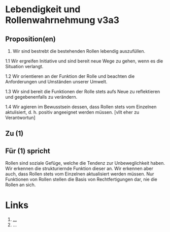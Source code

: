 <!---
   NAME - The NAME of this project is:
ethos

  FILE - The FILENAME of the current file is:
/v3a3.md

  CREATION - This project was CREATED on:
2017-01-28-16:15:00 UTC

  MODIFICATION - This project was last MODIFIED on:
2017-01-28-16:15:00 UTC

  VERSION - The current VERSION of this project is:
<git-commit-hash>-2017-01-28-16:15:00 UTC

  CREATOR(S) - This project was CREATED by:
Michael Czechowski, Martin Maga

  CONTACT - You can CONTACT the creator(s) or developer(s) of this project at:
E-Mail: mail@martinmaga.de

  COPYRIGHT - The COPYRIGHT holder of this project is:
COPYRIGHT (c) 2016 Martin Maga

  LICENSE - This project is LICENSED under the following license:
Martin Maga 2016 CC BY-SA 4.0 https://creativecommons.org

  SUBFILE – This is a SUBFILE! For more INFORMATION on this project go to:
/README.md
--->

# Lebendigkeit und Rollenwahrnehmung v3a3

## Proposition(en)

1. Wir sind bestrebt die bestehenden Rollen lebendig auszufüllen.

  1.1 Wir ergreifen Initiative und sind bereit neue Wege zu gehen, wenn es die Situation verlangt.

  1.2 Wir orientieren an der Funktion der Rolle und beachten die Anforderungen und Umständen unserer Umwelt.

  1.3 Wir sind bereit die Funktionen der Rolle stets aufs Neue zu reflektieren und gegebenenfalls zu verändern.

  1.4 Wir agieren im Bewusstsein dessen, dass Rollen stets vom Einzelnen aktulisiert, d. h. positiv angeeignet werden müssen. [vllt eher zu Verantwortun]


## Zu (1)

## Für (1) spricht

Rollen sind soziale Gefüge, welche die Tendenz zur Unbeweglichkeit haben.
Wir erkennen die strukturiernde Funktion dieser an.
Wir erkennen aber auch, dass Rollen stets vom Einzelnen aktualisiert werden müssen.
Nur Funktionen von Rollen stellen die Basis von Rechtfertigungen dar, nie die Rollen an sich.




# Links
  1. […](…)
  2. …
